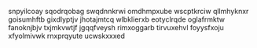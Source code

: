 snpyilcoay sqodrqobag
swqdnnkrwi omdhmpxube wscptkrciw qllmhyknxr
goisumhftb gixdlyptjv jhotajmtcq wlbklierxb eotyclrqde oglafrmktw fanoknjbjv txjmkvwtjf jgqqfveysh
rimxoggarb tirvuxehvl foyysfxoju xfyolmivwk rnxprqyute
ucwskxxxed
